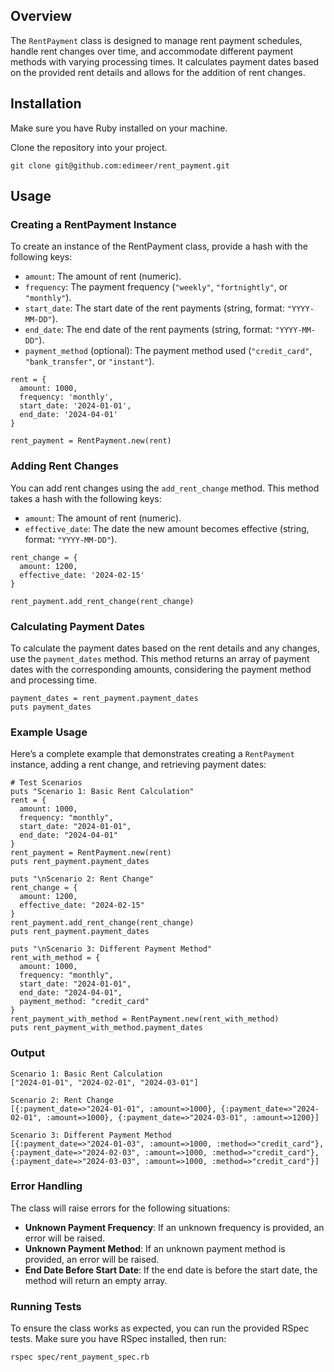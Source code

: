 
## Overview
The `RentPayment` class is designed to manage rent payment schedules, handle rent changes over time, and accommodate different payment methods with varying processing times. It calculates payment dates based on the provided rent details and allows for the addition of rent changes.

## Installation
Make sure you have Ruby installed on your machine.

Clone the repository into your project.
```
git clone git@github.com:edimeer/rent_payment.git
```

## Usage
### Creating a RentPayment Instance
To create an instance of the RentPayment class, provide a hash with the following keys:
- `amount`: The amount of rent (numeric).
- `frequency`: The payment frequency (`"weekly"`, `"fortnightly"`, or `"monthly"`).
- `start_date`: The start date of the rent payments (string, format: `"YYYY-MM-DD"`).
- `end_date`: The end date of the rent payments (string, format: `"YYYY-MM-DD"`).
- `payment_method` (optional): The payment method used (`"credit_card"`, `"bank_transfer"`, or `"instant"`).

```
rent = {
  amount: 1000,
  frequency: 'monthly',
  start_date: '2024-01-01',
  end_date: '2024-04-01'
}

rent_payment = RentPayment.new(rent)
```

### Adding Rent Changes
You can add rent changes using the `add_rent_change` method. This method takes a hash with the following keys:
- `amount`: The amount of rent (numeric).
- `effective_date`: The date the new amount becomes effective (string, format: `"YYYY-MM-DD"`).
```
rent_change = {
  amount: 1200,
  effective_date: '2024-02-15'
}

rent_payment.add_rent_change(rent_change)
```

### Calculating Payment Dates
To calculate the payment dates based on the rent details and any changes, use the `payment_dates` method. This method returns an array of payment dates with the corresponding amounts, considering the payment method and processing time.
```
payment_dates = rent_payment.payment_dates
puts payment_dates
```
### Example Usage
Here’s a complete example that demonstrates creating a `RentPayment` instance, adding a rent change, and retrieving payment dates:

```
# Test Scenarios
puts "Scenario 1: Basic Rent Calculation"
rent = {
  amount: 1000,
  frequency: "monthly",
  start_date: "2024-01-01",
  end_date: "2024-04-01"
}
rent_payment = RentPayment.new(rent)
puts rent_payment.payment_dates

puts "\nScenario 2: Rent Change"
rent_change = {
  amount: 1200,
  effective_date: "2024-02-15"
}
rent_payment.add_rent_change(rent_change)
puts rent_payment.payment_dates

puts "\nScenario 3: Different Payment Method"
rent_with_method = {
  amount: 1000,
  frequency: "monthly",
  start_date: "2024-01-01",
  end_date: "2024-04-01",
  payment_method: "credit_card"
}
rent_payment_with_method = RentPayment.new(rent_with_method)
puts rent_payment_with_method.payment_dates
```
### Output
```
Scenario 1: Basic Rent Calculation
["2024-01-01", "2024-02-01", "2024-03-01"]

Scenario 2: Rent Change
[{:payment_date=>"2024-01-01", :amount=>1000}, {:payment_date=>"2024-02-01", :amount=>1000}, {:payment_date=>"2024-03-01", :amount=>1200}]

Scenario 3: Different Payment Method
[{:payment_date=>"2024-01-03", :amount=>1000, :method=>"credit_card"}, {:payment_date=>"2024-02-03", :amount=>1000, :method=>"credit_card"}, {:payment_date=>"2024-03-03", :amount=>1000, :method=>"credit_card"}]
```
### Error Handling
The class will raise errors for the following situations:
- **Unknown Payment Frequency**: If an unknown frequency is provided, an error will be raised.
- **Unknown Payment Method**: If an unknown payment method is provided, an error will be raised.
- **End Date Before Start Date**: If the end date is before the start date, the method will return an empty array.

### Running Tests
To ensure the class works as expected, you can run the provided RSpec tests. Make sure you have RSpec installed, then run:
```
rspec spec/rent_payment_spec.rb
```
